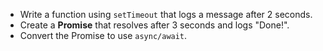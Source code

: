 - Write a function using `setTimeout` that logs a message after 2 seconds.
- Create a **Promise** that resolves after 3 seconds and logs "Done!".
- Convert the Promise to use `async/await`.